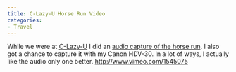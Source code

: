 ```yaml
---
title: C-Lazy-U Horse Run Video
categories:
- Travel
---
```


While we were at [C-Lazy-U](http://www.clazyu.com/) I did an [audio capture of the horse run](/thingelstad/horse-run). I also got a chance to capture it with my Canon HDV-30. In a lot of ways, I actually like the audio only one better.
http://www.vimeo.com/1545075
